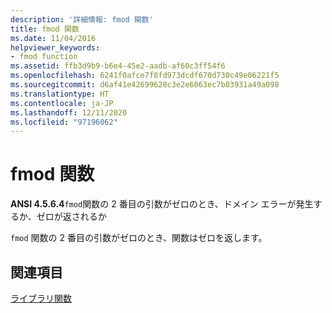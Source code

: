 ```yaml
---
description: '詳細情報: fmod 関数'
title: fmod 関数
ms.date: 11/04/2016
helpviewer_keywords:
- fmod function
ms.assetid: ffb3d9b9-b6e4-45e2-aadb-af60c3ff54f6
ms.openlocfilehash: 6241f0afce7f8fd973dcdf670d730c49e06221f5
ms.sourcegitcommit: d6af41e42699628c3e2e6063ec7b03931a49a098
ms.translationtype: HT
ms.contentlocale: ja-JP
ms.lasthandoff: 12/11/2020
ms.locfileid: "97196062"
---
```

# <a name="fmod-function"></a>fmod 関数

**ANSI 4.5.6.4**`fmod`関数の 2 番目の引数がゼロのとき、ドメイン エラーが発生するか、ゼロが返されるか

`fmod` 関数の 2 番目の引数がゼロのとき、関数はゼロを返します。

## <a name="see-also"></a>関連項目

[ライブラリ関数](../c-language/library-functions.md)
